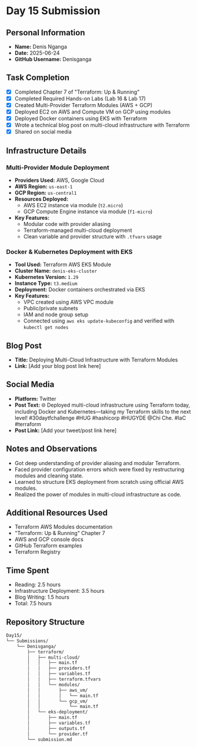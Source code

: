 # Day 15 Submission

## Personal Information
- **Name:** Denis Nganga
- **Date:** 2025-06-24
- **GitHub Username:** Denisganga

## Task Completion
- [x] Completed Chapter 7 of "Terraform: Up & Running"
- [x] Completed Required Hands-on Labs (Lab 16 & Lab 17)
- [x] Created Multi-Provider Terraform Modules (AWS + GCP)
- [x] Deployed EC2 on AWS and Compute VM on GCP using modules
- [x] Deployed Docker containers using EKS with Terraform
- [x] Wrote a technical blog post on multi-cloud infrastructure with Terraform
- [x] Shared on social media

## Infrastructure Details

### Multi-Provider Module Deployment
- **Providers Used:** AWS, Google Cloud
- **AWS Region:** `us-east-1`
- **GCP Region:** `us-central1`
- **Resources Deployed:**
  - AWS EC2 instance via module (`t2.micro`)
  - GCP Compute Engine instance via module (`f1-micro`)
- **Key Features:**
  - Modular code with provider aliasing
  - Terraform-managed multi-cloud deployment
  - Clean variable and provider structure with `.tfvars` usage

### Docker & Kubernetes Deployment with EKS
- **Tool Used:** Terraform AWS EKS Module
- **Cluster Name:** `denis-eks-cluster`
- **Kubernetes Version:** `1.29`
- **Instance Type:** `t3.medium`
- **Deployment:** Docker containers orchestrated via EKS
- **Key Features:**
  - VPC created using AWS VPC module
  - Public/private subnets
  - IAM and node group setup
  - Connected using `aws eks update-kubeconfig` and verified with `kubectl get nodes`

## Blog Post
- **Title:** Deploying Multi-Cloud Infrastructure with Terraform Modules
- **Link:** [Add your blog post link here]

## Social Media
- **Platform:** Twitter
- **Post Text:** 🌐 Deployed multi-cloud infrastructure using Terraform today, including Docker and Kubernetes—taking my Terraform skills to the next level! #30daytfchallenge #HUG #hashicorp #HUGYDE @Chi Che. #IaC #terraform
- **Post Link:** [Add your tweet/post link here]

## Notes and Observations
- Got deep understanding of provider aliasing and modular Terraform.
- Faced provider configuration errors which were fixed by restructuring modules and cleaning state.
- Learned to structure EKS deployment from scratch using official AWS modules.
- Realized the power of modules in multi-cloud infrastructure as code.

## Additional Resources Used
- Terraform AWS Modules documentation
- "Terraform: Up & Running" Chapter 7
- AWS and GCP console docs
- GitHub Terraform examples
- Terraform Registry

## Time Spent
- Reading: 2.5 hours
- Infrastructure Deployment: 3.5 hours
- Blog Writing: 1.5 hours
- Total: 7.5 hours

## Repository Structure
```bash
Day15/
└── Submissions/
    └── Denisganga/
        ├── terraform/
        │   ├── multi-cloud/
        │   │   ├── main.tf
        │   │   ├── providers.tf
        │   │   ├── variables.tf
        │   │   ├── terraform.tfvars
        │   │   └── modules/
        │   │       ├── aws_vm/
        │   │       │   └── main.tf
        │   │       └── gcp_vm/
        │   │           └── main.tf
        │   └── eks-deployment/
        │       ├── main.tf
        │       ├── variables.tf
        │       ├── outputs.tf
        │       └── provider.tf
        └── submission.md
